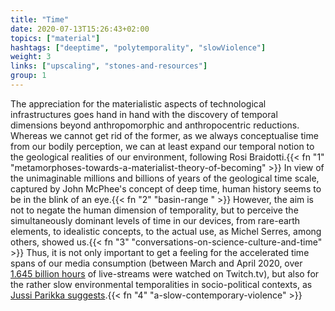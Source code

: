 ```yaml
---
title: "Time"
date: 2020-07-13T15:26:43+02:00
topics: ["material"]
hashtags: ["deeptime", "polytemporality", "slowViolence"]
weight: 3
links: ["upscaling", "stones-and-resources"]
group: 1
---
```


The appreciation for the materialistic aspects of technological infrastructures goes hand in hand with the discovery of temporal dimensions beyond anthropomorphic and anthropocentric reductions. Whereas we cannot get rid of the former, as we always conceptualise time from our bodily perception, we can at least expand our temporal notion to the geological realities of our environment, following Rosi Braidotti.{{< fn "1" "metamorphoses-towards-a-materialist-theory-of-becoming" >}} In view of the unimaginable millions and billions of years of the geological time scale, captured by John McPhee's concept of deep time, human history seems to be in the blink of an eye.{{< fn "2" "basin-range " >}} However, the aim is not to negate the human dimension of temporality, but to perceive the simultaneously dominant levels of time in our devices, from rare-earth elements, to idealistic concepts, to the actual use, as Michel Serres, among others, showed us.{{< fn "3" "conversations-on-science-culture-and-time" >}} Thus, it is not only important to get a feeling for the accelerated time spans of our media consumption (between March and April 2020, over [1.645 billion hours](https://www.theverge.com/2020/5/13/21257227/coronavirus-streamelements-arsenalgg-twitch-youtube-livestream-numbers) of live-streams were watched on Twitch.tv), but also for the rather slow environmental temporalities in socio-political contexts, as [Jussi Parikka suggests](https://strelkamag.com/en/article/media-theory-for-terraforming-by-jussi-parikka).{{< fn "4" "a-slow-contemporary-violence" >}}